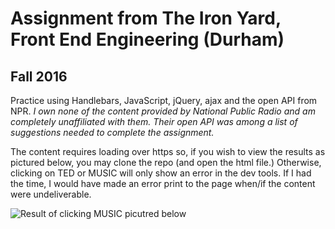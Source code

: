 # Assignment from The Iron Yard, Front End Engineering (Durham)
## Fall 2016


Practice using Handlebars, JavaScript, jQuery, ajax and the open API from NPR. *I own none of the content provided by National Public Radio and am completely unaffiliated with them. Their open API was among a list of suggestions needed to complete the assignment.*  

The content requires loading over https so, if you wish to view the results as pictured below, you may clone the repo (and open the html file.) Otherwise, clicking on TED or MUSIC will only show an error in the dev tools. If I had the time, I would have made an error print to the page when/if the content were undeliverable.

![Result of clicking MUSIC picutred below]()


